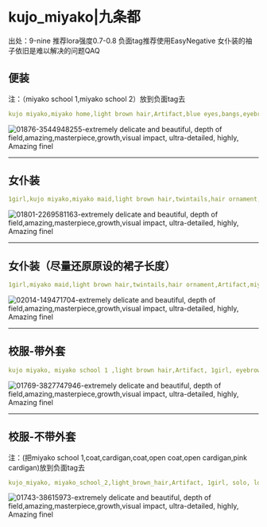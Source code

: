 # kujo_miyako|九条都
出处：9-nine
推荐lora强度0.7-0.8
负面tag推荐使用EasyNegative
女仆装的袖子依旧是难以解决的问题QAQ
## 便装
注：（miyako school 1,miyako school 2）放到负面tag去
```yaml
kujo miyako,miyako home,light brown hair,Artifact,blue eyes,bangs,eyebrows visible through hair,1girl, white thighhighs, long hair, hair ornament,necklace,long dress,blue dress,juliet sleeves
```
![01876-3544948255-extremely delicate and beautiful, depth of field,amazing,masterpiece,growth,visual impact, ultra-detailed, highly, Amazing finel](https://github.com/histion/webui-galgame-lora/assets/65994410/6384a3eb-0966-4364-a738-10c4b68a7276)

------
## 女仆装
```yaml
1girl,kujo miyako,miyako maid,light brown hair,twintails,hair ornament,Artifact,miyako maid, maid headdress,visible through hair,blue eyes, long hair,(white thighhighs:1.5)
```
![01801-2269581163-extremely delicate and beautiful, depth of field,amazing,masterpiece,growth,visual impact, ultra-detailed, highly, Amazing finel](https://github.com/histion/webui-galgame-lora/assets/65994410/cf1c4245-14e8-45bc-95c8-510ae01a2c76)

------
## 女仆装（尽量还原原设的裙子长度）
```yaml
1girl,miyako maid,light brown hair,twintails,hair ornament,Artifact,miyako maid, maid headdress,enmaided,white bow,frilled,detached sleeves,visible through hair,blue eyes, long hair,long dress,green ribbon,white pantyhose,
```
![02014-149471704-extremely delicate and beautiful, depth of field,amazing,masterpiece,growth,visual impact, ultra-detailed, highly, Amazing finel](https://github.com/histion/webui-galgame-lora/assets/65994410/e4bb4edd-5230-4ea2-9ca7-92a3e56202d1)

------
## 校服-带外套
```yaml
kujo miyako, miyako school 1 ,light brown hair,Artifact, 1girl, eyebrows visible through hair,blue eyes, bangs, long hair, hair ornament, white thighhighs, brown footwear,shoes,pink cardigan,
```
![01769-3827747946-extremely delicate and beautiful, depth of field,amazing,masterpiece,growth,visual impact, ultra-detailed, highly, Amazing finel](https://github.com/histion/webui-galgame-lora/assets/65994410/64735f3b-3c8d-4a54-b645-5d4fc315aa28)

------
## 校服-不带外套 
注：(把miyako school 1,coat,cardigan,coat,open coat,open cardigan,pink cardigan)放到负面tag去
```yaml
kujo_miyako, miyako_school_2,light_brown_hair,Artifact, 1girl, solo, long_hair, white_thighhighs, hair_ornament, blush, eyebrows visible through hair,blue_eyes, medium_breasts, breasts, shoes, collarbone, brown_footwear, 
```
![01743-38615973-extremely delicate and beautiful, depth of field,amazing,masterpiece,growth,visual impact, ultra-detailed, highly, Amazing finel](https://github.com/histion/webui-galgame-lora/assets/65994410/3bcb296b-d675-4398-be38-b615839d75aa)
